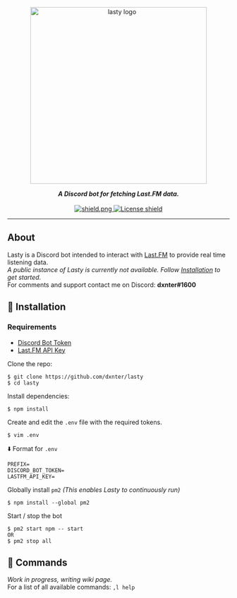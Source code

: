 <div align="center">
  <p>
    <img src="https://i.imgur.com/ybCbZI3.png" width="400" alt="lasty logo">
  </p>
  <strong><i>A Discord bot for fetching Last.FM data.</i></strong>
</div>
<br/>
<div align="center">
  <a href="https://github.com/discordjs">
    <img src="https://img.shields.io/badge/discord.js-v12.3.1-blue.svg?logo=npm" alt="shield.png">
  </a>
  <a href="https://github.com/dxnter/lasty/blob/master/LICENSE">
    <img src="https://img.shields.io/badge/license-GNU%20GPL%20v3-green" alt="License shield">
  </a>
</div>
<hr />

## About
Lasty is a Discord bot intended to interact with [Last.FM](https://last.fm/) to provide real time listening data.
<br/>
_A public instance of Lasty is currently not available. Follow [Installation](https://github.com/dxnter/lasty#installation) to get started._
<br/>
For comments and support contact me on Discord: <strong>dxnter#1600</strong>
## 🚀 Installation
### Requirements
- [Discord Bot Token](https://github.com/reactiflux/discord-irc/wiki/Creating-a-discord-bot-&-getting-a-token)
- [Last.FM API Key](https://last.fm/api)


Clone the repo:
```console
$ git clone https://github.com/dxnter/lasty
$ cd lasty
```

Install dependencies:
```console
$ npm install
```

Create and edit the `.env` file with the required tokens.
```console
$ vim .env
```
⬇️ Format for `.env`
```env
PREFIX=
DISCORD_BOT_TOKEN=
LASTFM_API_KEY=
```

Globally install `pm2` *(This enables Lasty to continuously run)*
```console
$ npm install --global pm2
```

Start / stop the bot
```console
$ pm2 start npm -- start
OR
$ pm2 stop all
```

## 📝 Commands
*Work in progress, writing wiki page.*
<br />
For a list of all available commands:
`,l help`
